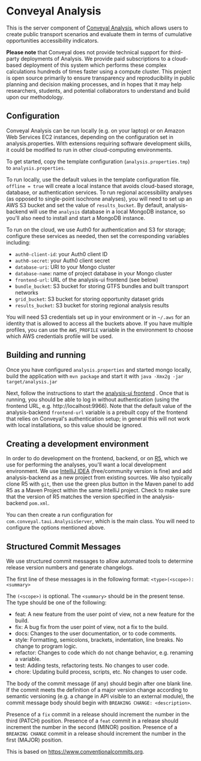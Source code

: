 # Conveyal Analysis

This is the server component of [Conveyal Analysis](http://conveyal.com/analysis), which allows users to create public transport scenarios and evaluate them in terms of cumulative opportunities accessibility indicators. 

**Please note** that Conveyal does not provide technical support for third-party deployments of Analysis. We provide paid subscriptions to a cloud-based deployment of this system which performs these complex calculations hundreds of times faster using a compute cluster. This project is open source primarily to ensure transparency and reproducibility in public planning and decision making processes, and in hopes that it may help researchers, students, and potential collaborators to understand and build upon our methodology.

## Configuration

Conveyal Analysis can be run locally (e.g. on your laptop) or on Amazon Web Services EC2 instances, depending on the 
configuration set in analysis.properties.  With extensions requiring software development skills, it could be modified 
to run in other cloud-computing environments.
                                           
To get started, copy the template configuration (`analysis.properties.tmp`) to `analysis.properties`.  

To run locally, use the default values in the template configuration file. `offline = true` will create a local instance 
that avoids cloud-based storage, database, or authentication services.  To run regional accessibility analyses (as 
opposed to single-point isochrone analyses), you will need to set up an AWS S3 bucket and set the value of `results_bucket`.
By default, analysis-backend will use the `analysis` database in a local MongoDB instance, so you'll also need to 
install and start a MongoDB instance.

To run on the cloud, we use Auth0 for authentication and S3 for storage; configure these services as needed, then set 
the corresponding variables including:

- `auth0-client-id`: your Auth0 client ID
- `auth0-secret`: your Auth0 client secret
- `database-uri`: URI to your Mongo cluster
- `database-name`: name of project database in your Mongo cluster
- `frontend-url`: URL of the analysis-ui frontend (see below)
- `bundle_bucket`: S3 bucket for storing GTFS bundles and built transport networks
- `grid_bucket`: S3 bucket for storing opportunity dataset grids
- `results_bucket`: S3 bucket for storing regional analysis results

You will need S3 credentials set up in your environment or in `~/.aws` for an identity that is allowed to access all the 
buckets above. If you have multiple profiles, you can use the `AWS_PROFILE` variable in the environment to choose which 
AWS credentials profile will be used.

## Building and running

Once you have configured `analysis.properties` and started mongo locally, build the application with `mvn package` and 
start it with `java -Xmx2g -jar target/analysis.jar`

Next, follow the instructions to start the [analysis-ui frontend](https://github.com/conveyal/analysis-ui) . Once that 
is running, you should be able to log in without authentication (using the frontend URL, e.g. http://localhost:9966). 
Note that the default value of the analysis-backend `frontend-url` variable is a prebuilt copy of the frontend that 
relies on Conveyal's authentication setup; in general this will not work with local installations, so this value should 
be ignored.

## Creating a development environment

In order to do development on the frontend, backend, or on [R5](https://github.com/conveyal/r5), which we use for
performing the analyses, you'll want a local development environment. We use [IntelliJ IDEA](https://www.jetbrains.com/idea/)
(free/community version is fine) and add analysis-backend as a new project from existing sources. We also typically clone
R5 with `git`, then use the green plus button in the Maven panel to add R5 as a Maven Project within the same IntelliJ project. 
Check to make sure that the version of R5 matches the version specified in the analysis-backend `pom.xml`.  

You can then create a run configuration for `com.conveyal.taui.AnalysisServer`, which is the main class. You will need to
configure the options mentioned above.

## Structured Commit Messages

We use structured commit messages to allow automated tools to determine release version numbers and generate changelogs.

The first line of these messages is in the following format: `<type>(<scope>): <summary>` 

The `(<scope>)` is optional. The `<summary>` should be in the present tense. The type should be one of the following:

- feat: A new feature from the user point of view, not a new feature for the build.
- fix: A bug fix from the user point of view, not a fix to the build.
- docs: Changes to the user documentation, or to code comments.
- style: Formatting, semicolons, brackets, indentation, line breaks. No change to program logic.
- refactor: Changes to code which do not change behavior, e.g. renaming a variable.
- test: Adding tests, refactoring tests. No changes to user code.
- chore: Updating build process, scripts, etc. No changes to user code.

The body of the commit message (if any) should begin after one blank line. If the commit meets the definition of a major version change according to semantic versioning (e.g. a change in API visible to an external module), the commit message body should begin with `BREAKING CHANGE: <description>`.

Presence of a `fix` commit in a release should increment the number in the third (PATCH) position.
Presence of a `feat` commit in a release should increment the number in the second (MINOR) position.
Presence of a `BREAKING CHANGE` commit in a release should increment the number in the first (MAJOR) position.

This is based on https://www.conventionalcommits.org.
